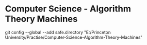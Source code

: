 # Computer Science - Algorithm Theory Machines

git config --global --add safe.directory "E:/Princeton University/Practise/Computer-Science-Algorithm-Theory-Machines"
